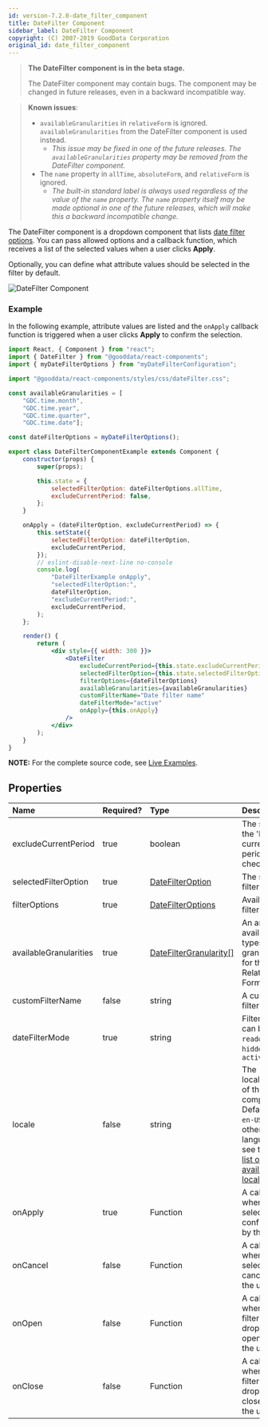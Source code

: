 ```yaml
---
id: version-7.2.0-date_filter_component
title: DateFilter Component
sidebar_label: DateFilter Component
copyright: (C) 2007-2019 GoodData Corporation
original_id: date_filter_component
---
```


> **The DateFilter component is in the beta stage.**
>
> The DateFilter component may contain bugs. The component may be changed in future releases, even in a backward incompatible way.

> **Known issues**:
> - `availableGranularities` in `relativeForm` is ignored. `availableGranularities` from the DateFilter component is used instead.
>   - _This issue may be fixed in one of the future releases. The `availableGranularities` property may be removed from the DateFilter component._
> - The `name` property in `allTime`, `absoluteForm`, and `relativeForm` is ignored.
>   - _The built-in standard label is always used regardless of the value of the `name` property. The `name` property itself may be made optional in one of the future releases, which will make this a backward incompatible change._
>

The DateFilter component is a dropdown component that lists [date filter options](15_props__date_filter_option.md). You can pass allowed options and a callback function, which receives a list of the selected values when a user clicks **Apply**.

Optionally, you can define what attribute values should be selected in the filter by default.

![DateFilter Component](assets/date_filter.png "DateFilter Component")

### Example

In the following example, attribute values are listed and the ```onApply``` callback function is triggered when a user clicks **Apply** to confirm the selection.

<!-- code from Examples: https://github.com/gooddata/gooddata-react-components/blob/master/examples/src/components/DateFilterExample.jsx -->

```jsx harmony
import React, { Component } from "react";
import { DateFilter } from "@gooddata/react-components";
import { myDateFilterOptions } from "myDateFilterConfiguration";

import "@gooddata/react-components/styles/css/dateFilter.css";

const availableGranularities = [
    "GDC.time.month",
    "GDC.time.year",
    "GDC.time.quarter",
    "GDC.time.date"];

const dateFilterOptions = myDateFilterOptions();

export class DateFilterComponentExample extends Component {
    constructor(props) {
        super(props);

        this.state = {
            selectedFilterOption: dateFilterOptions.allTime,
            excludeCurrentPeriod: false,
        };
    }

    onApply = (dateFilterOption, excludeCurrentPeriod) => {
        this.setState({
            selectedFilterOption: dateFilterOption,
            excludeCurrentPeriod,
        });
        // eslint-disable-next-line no-console
        console.log(
            "DateFilterExample onApply",
            "selectedFilterOption:",
            dateFilterOption,
            "excludeCurrentPeriod:",
            excludeCurrentPeriod,
        );
    };

    render() {
        return (
            <div style={{ width: 300 }}>
                <DateFilter
                    excludeCurrentPeriod={this.state.excludeCurrentPeriod}
                    selectedFilterOption={this.state.selectedFilterOption}
                    filterOptions={dateFilterOptions}
                    availableGranularities={availableGranularities}
                    customFilterName="Date filter name"
                    dateFilterMode="active"
                    onApply={this.onApply}
                />
            </div>
        );
    }
}
```

**NOTE:** For the complete source code, see [Live Examples](https://gdui-examples.herokuapp.com/).

## Properties

| Name | Required? | Type | Description |
| :--- | :--- | :--- | :--- |
| excludeCurrentPeriod | true | boolean | The state of the 'Exclude current period' checkbox |
| selectedFilterOption | true | [DateFilterOption](15_props__date_filter_option.md#types-of-DateFilter-options) | The selected filter option |
| filterOptions | true | [DateFilterOptions](15_props__date_filter_option.md#types-of-DateFilter-options) | Available filter options |
| availableGranularities | true | [DateFilterGranularity[]](15_props__date_filter_option.md#date-filter-granularity) | An array of available types of granularity for the Relative Form  |
| customFilterName | false | string | A custom filter label |
| dateFilterMode | true | string | Filter mode; can be `readonly`, `hidden`, or `active` |
| locale | false | string | The localization of the component. Defaults to `en-US`. For other languages, see the [full list of available localizations](https://github.com/gooddata/gooddata-react-components/tree/master/src/translations). |
| onApply | true | Function | A callback when the selection is confirmed by the user |
| onCancel | false | Function | A callback when the selection is canceled by the user |
| onOpen | false | Function | A callback when the filter dropdown is opened by the user |
| onClose | false | Function | A callback when the filter dropdown is closed by the user |
